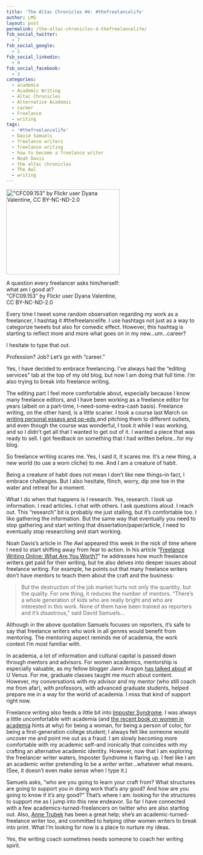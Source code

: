```yaml
---
title: 'The Altac Chronicles #4: #thefreelancelife'
author: LMS
layout: post
permalink: /the-altac-chronicles-4-thefreelancelife/
fsb_social_twitter:
  - 7
fsb_social_google:
  - 1
fsb_social_linkedin:
  - 0
fsb_social_facebook:
  - 3
categories:
  - academia
  - Academic Writing
  - Altac Chronicles
  - Alternative Academic
  - career
  - Freelance
  - writing
tags:
  - '#thefreelancelife'
  - David Samuels
  - freelance writers
  - freelance writing
  - how to become a freelance writer
  - Noah Davis
  - the altac chronicles
  - The Awl
  - writing
---
```

<div id="attachment_1368" class="wp-caption alignright" style="width: 310px">
  <a href="http://www.flickr.com/photos/dyanavalentine/3887729561/in/set-72157622120581737/"><img class="size-medium wp-image-1368 " alt="&quot;CFC09.153&quot; by Flickr user Dyana Valentine, CC BY-NC-ND-2.0" src="http://www.lianamsilvaford.com/wp-content/uploads/2013/06/3887729561_b30de261d2-300x225.jpg" width="300" height="225" /></a>
  
  <p class="wp-caption-text">
    A question every freelancer asks him/herself: what am I good at?<br />&#8220;CFC09.153&#8243; by Flickr user Dyana Valentine, CC BY-NC-ND-2.0
  </p>
</div>

Every time I tweet some random observation regarding my work as a freelancer, I hashtag it #thefreelancelife. I use hashtags not just as a way to categorize tweets but also for comedic effect. However, this hashtag is starting to reflect more and more what goes on in my new&#8230;um&#8230;career?

I hesitate to type that out.

Profession? Job? Let&#8217;s go with &#8220;career.&#8221;

Yes, I have decided to embrace freelancing. I&#8217;ve always had the &#8220;editing services&#8221; tab at the top of my old blog, but now I am doing that full time. I&#8217;m also trying to break into freelance writing.

The editing part I feel more comfortable about, especially because I know many freelance editors, and I have been working as a freelance editor for years (albeit on a part-time, I-need-some-extra-cash basis). Freelance writing, on the other hand, is a little scarier. I took a course last March on [writing personal essays and op-eds ][1]and pitching them to different outlets, and even though the course was wonderful, I took it while I was working, and so I didn&#8217;t get all that I wanted to get out of it. I wanted a piece that was ready to sell. I got feedback on something that I had written before&#8230;for my blog.

So freelance writing scares me. Yes, I said it, it scares me. It&#8217;s a new thing, a new world (to use a worn cliche) to me. And I am a creature of habit.

Being a creature of habit does not mean I don&#8217;t like new things&#8211;in fact, I embrace challenges. But I also hesitate, flinch, worry, dip one toe in the water and retreat for a moment.

What I do when that happens is I research. Yes, research. I look up information. I read articles. I chat with others. I ask questions aloud. I reach out. This &#8220;research&#8221; bit is probably me just stalling, but it&#8217;s comfortable too. I like gathering the information. But the same way that eventually you need to stop gathering and start writing that dissertation/paper/article, I need to eventually stop researching and start working.

Noah Davis&#8217;s article in *The Awl* appeared this week in the nick of time where I need to start shifting away from fear to action. In his article &#8220;[Freelance Writing Online: What Are You Worth?][2]&#8221; he addresses how much freelance writers get paid for their writing, but he also delves into deeper issues about freelance writing. For example, he points out that many freelance writers don&#8217;t have mentors to teach them about the craft and the business:

> But the destruction of the job market hurts not only the quantity, but the quality. For one thing, it reduces the number of mentors. &#8220;There&#8217;s a whole generation of kids who are really bright and who are interested in this work. None of them have been trained as reporters and it&#8217;s disastrous,&#8221; said David Samuels&#8230;

Although in the above quotation Samuels focuses on reporters, it&#8217;s safe to say that freelance writers who work in all genres would benefit from mentoring. The mentoring aspect reminds me of academia, the work context I&#8217;m most familiar with.

In academia, a lot of information and cultural capital is passed down through mentors and advisors. For women academics, mentorship is especially valuable, as my fellow blogger Janni Aragon [has talked about][3] at U Venus. For me, graduate classes taught me much about content. However, my conversations with my advisor and my mentor (who still coach me from afar), with professors, with advanced graduate students, helped prepare me in a way for the world of academia. I miss that kind of support right now.

Freelance writing also feeds a little bit into [Imposter Syndrome][4]. I was always a little uncomfortable with academia (and [the recent book on women in academia][5] hints at why) for being a woman, for being a person of color, for being a first-generation college student; I always felt like someone would uncover me and point me out as a fraud. I am slowly becoming more comfortable with my academic self&#8211;and ironically that coincides with my crafting an alternative academic identity. However, now that I am exploring the freelancer writer waters, Imposter Syndrome is flaring up. I feel like I am an academic writer pretending to be a *writer* writer&#8230;whatever what means. (See, it doesn&#8217;t even make sense when I type it.)

Samuels asks, &#8220;who are you going to learn your craft from? What structures are going to support you in doing work that&#8217;s any good? And how are you going to know if it&#8217;s any good?&#8221; That&#8217;s where I am: looking for the structures to support me as I jump into this new endeavor. So far I have connected with a few academics-turned-freelancers on twitter who are also starting out. Also, [Anne Trubek][6] has been a great help; she&#8217;s an academic-turned-freelance writer too, and committed to helping other women writers to break into print. What I&#8217;m looking for now is a place to nurture my ideas.

Yes, the writing coach sometimes needs someone to coach her writing spirit.

&nbsp;

 [1]: http://annetrubek.com/2013/01/new-course-op-eds-personal-essays-march-8-22/
 [2]: http://www.theawl.com/2013/06/dox-dox-dox
 [3]: http://www.insidehighered.com/blogs/university_of_venus/mentoring_as_a_mandate
 [4]: http://counseling.caltech.edu/general/InfoandResources/Impostor
 [5]: http://www.slate.com/articles/double_x/doublex/2013/06/female_academics_pay_a_heavy_baby_penalty.html
 [6]: http://annetrubek.com/